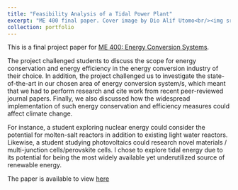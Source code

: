 ```yaml
---
title: "Feasibility Analysis of a Tidal Power Plant"
excerpt: "ME 400 final paper. Cover image by Dio Alif Utomo<br/><img src='/images/tidal_cover.jpg'>"
collection: portfolio
---
```


This is a final project paper for <a href="https://courses.illinois.edu/schedule/2020/summer/ME/400">ME 400: Energy Conversion Systems</a>.


The project challenged students to discuss the scope for energy conservation and energy efficiency in the energy conversion industry of their choice. In addition, the project challenged us to investigate the state-of-the-art in our chosen area of energy conversion system/s, which meant that we had to perform research and cite work from recent peer-reviewed journal papers. Finally, we also discussed how the widespread implementation of such energy conservation and efficiency measures could affect climate change.


For instance, a student exploring nuclear energy could consider the potential for molten-salt reactors in addition to existing light water reactors. Likewise, a student studying photovoltaics could research novel materials / multi-junction cells/perovskite cells. I chose to explore tidal energy due to its potential for being the most widely available yet underutilized source of renewable energy.


The paper is available to view <a href="https://drive.google.com/file/d/1w_J040koVxrRz8mbgVV4nMyXSYwaXj2H/view">here</a>
